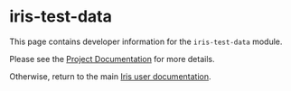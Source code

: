 # iris-test-data

This page contains developer information for the `iris-test-data` module.

Please see the [Project Documentation][proj-info] for more details.

Otherwise, return to the main [Iris user documentation][user-docs].

[proj-info]: ./project-info.html
[user-docs]: ../index.html
